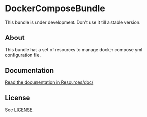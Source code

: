 # DockerComposeBundle

This bundle is under development. Don't use it till a stable version.

## About ##

This bundle has a set of resources to manage docker compose yml configuration file.

## Documentation ##

[Read the documentation in Resources/doc/](https://github.com/octante/docker-compose-bundle/blob/master/Resources/doc/index.md)

## License ##

See [LICENSE](https://github.com/octante/docker-compose-bundle/blob/master/LICENSE).
